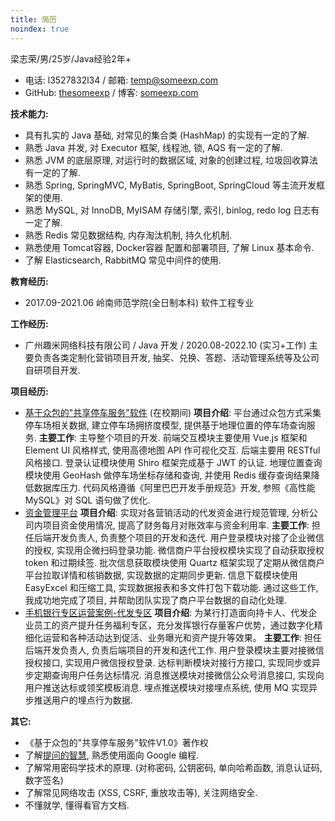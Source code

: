 ```yaml
---
title: 简历
noindex: true
---
```

梁志荣/男/25岁/Java经验2年+
- 电话: l3527832l34 / 邮箱: [temp@someexp.com](mailto:temp@someexp.com)
- GitHub: [thesomeexp](https://github.com/thesomeexp) / 博客: [someexp.com](https://someexp.com/)

**技术能力:** 
- 具有扎实的 Java 基础, 对常见的集合类 (HashMap) 的实现有一定的了解.
- 熟悉 Java 并发, 对 Executor 框架, 线程池, 锁, AQS 有一定的了解.
- 熟悉 JVM 的底层原理, 对运行时的数据区域, 对象的创建过程, 垃圾回收算法有一定的了解.
- 熟悉 Spring, SpringMVC, MyBatis, SpringBoot, SpringCloud 等主流开发框架的使用.
- 熟悉 MySQL, 对 InnoDB, MyISAM 存储引擎, 索引, binlog, redo log 日志有一定了解.
- 熟悉 Redis 常见数据结构, 内存淘汰机制, 持久化机制.
- 熟悉使用 Tomcat容器, Docker容器 配置和部署项目, 了解 Linux 基本命令.
- 了解 Elasticsearch, RabbitMQ 常见中间件的使用.

**教育经历:**
- 2017.09-2021.06 岭南师范学院(全日制本科) 软件工程专业

**工作经历:**
- 广州趣米网络科技有限公司 / Java 开发 / 2020.08-2022.10 (实习+工作)
主要负责各类定制化营销项目开发, 抽奖、兑换、答题、活动管理系统等及公司自研项目开发.

**项目经历:** 
- [基于众包的"共享停车服务"软件](https://github.com/thesomeexp/ParkingProject) (在校期间)
**项目介绍**: 平台通过众包方式采集停车场相关数据, 建立停车场拥挤度模型, 提供基于地理位置的停车场查询服务. 
**主要工作**: 主导整个项目的开发. 前端交互模块主要使用 Vue.js 框架和 Element UI 风格样式, 使用高德地图 API 作可视化交互. 后端主要用 RESTful 风格接口. 登录认证模块使用 Shiro 框架完成基于 JWT 的认证. 地理位置查询模块使用 GeoHash 做停车场坐标存储和查询, 并使用 Redis 缓存查询结果降低数据库压力. 代码风格遵循《阿里巴巴开发手册规范》开发, 参照《高性能 MySQL》对 SQL 语句做了优化. 
- [资金管理平台](https://someexp.com/resume)
**项目介绍**: 实现对各营销活动的代发资金进行规范管理, 分析公司内项目资金使用情况, 提高了财务每月对账效率与资金利用率.
**主要工作**: 担任后端开发负责人, 负责整个项目的开发和迭代. 用户登录模块对接了企业微信的授权, 实现用企微扫码登录功能. 微信商户平台授权模块实现了自动获取授权 token 和过期续签. 批次信息获取模块使用 Quartz 框架实现了定期从微信商户平台拉取详情和核销数据, 实现数据的定期同步更新. 信息下载模块使用 EasyExcel 和压缩工具, 实现数据报表和多文件打包下载功能. 通过这些工作, 我成功地完成了项目, 并帮助团队实现了商户平台数据的自动化处理. 
- [手机银行专区运营案例-代发专区](https://someexp.com/resume)
**项目介绍**: 为某行打造面向持卡人、代发企业员工的资产提升任务福利专区，充分发挥银行存量客户优势，通过数字化精细化运营和各种活动达到促活、业务曝光和资产提升等效果。
**主要工作**: 担任后端开发负责人, 负责后端项目的开发和迭代工作. 用户登录模块主要对接微信授权接口, 实现用户微信授权登录. 达标判断模块对接行方接口, 实现同步或异步定期查询用户任务达标情况. 消息推送模块对接微信公众号消息接口, 实现向用户推送达标或领奖模板消息. 埋点推送模块对接埋点系统, 使用 MQ 实现异步推送用户的埋点行为数据. 

**其它:** 
- 《基于众包的"共享停车服务"软件V1.0》著作权
- 了解[提问的智慧](https://github.com/ryanhanwu/How-To-Ask-Questions-The-Smart-Way/blob/master/README-zh_CN.md), 熟悉使用面向 Google 编程.
- 了解常用密码学技术的原理. (对称密码, 公钥密码, 单向哈希函数, 消息认证码, 数字签名)
- 了解常见网络攻击 (XSS, CSRF, 重放攻击等), 关注网络安全. 
- 不懂就学, 懂得看官方文档.
